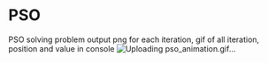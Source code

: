 # PSO
PSO solving problem output png for each iteration, gif of all iteration, position and value in console
![Uploading pso_animation.gif…]()
